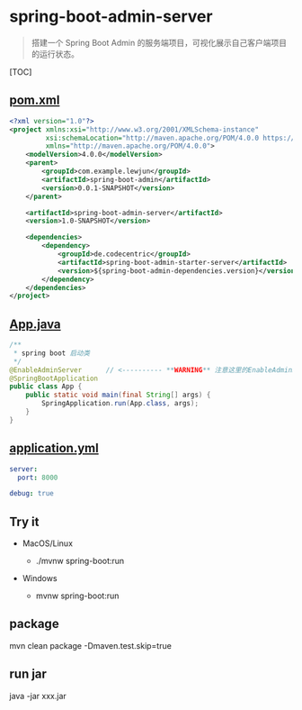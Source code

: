 # spring-boot-admin-server

> 搭建一个 Spring Boot Admin 的服务端项目，可视化展示自己客户端项目的运行状态。

[TOC]

## [pom.xml](pom.xml)

```xml
<?xml version="1.0"?>
<project xmlns:xsi="http://www.w3.org/2001/XMLSchema-instance"
         xsi:schemaLocation="http://maven.apache.org/POM/4.0.0 https://maven.apache.org/xsd/maven-4.0.0.xsd"
         xmlns="http://maven.apache.org/POM/4.0.0">
    <modelVersion>4.0.0</modelVersion>
    <parent>
        <groupId>com.example.lewjun</groupId>
        <artifactId>spring-boot-admin</artifactId>
        <version>0.0.1-SNAPSHOT</version>
    </parent>

    <artifactId>spring-boot-admin-server</artifactId>
    <version>1.0-SNAPSHOT</version>

    <dependencies>
        <dependency>
            <groupId>de.codecentric</groupId>
            <artifactId>spring-boot-admin-starter-server</artifactId>
            <version>${spring-boot-admin-dependencies.version}</version>
        </dependency>
    </dependencies>
</project>

```

## [App.java](src/main/java/com/example/lewjun/App.java)

```java
/**
 * spring boot 启动类
 */
@EnableAdminServer      // <---------- **WARNING** 注意这里的EnableAdminServer注解
@SpringBootApplication
public class App {
    public static void main(final String[] args) {
        SpringApplication.run(App.class, args);
    }
}
```

## [application.yml](src/main/resources/application.yml)

```yaml
server:
  port: 8000

debug: true
```

## Try it

* MacOS/Linux
    * ./mvnw spring-boot:run

* Windows
    * mvnw spring-boot:run

## package

mvn clean package -Dmaven.test.skip=true

## run jar

java -jar xxx.jar

